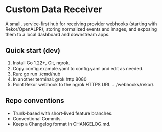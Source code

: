 ﻿# Custom Data Receiver

A small, service-first hub for receiving provider webhooks (starting with Rekor/OpenALPR), storing normalized events and images, and exposing them to a local dashboard and downstream apps.

## Quick start (dev)
1. Install Go 1.22+, Git, ngrok.
2. Copy config.example.yaml to config.yaml and edit as needed.
3. Run: go run ./cmd/hub
4. In another terminal: 
grok http 8080
5. Point Rekor webhook to the ngrok HTTPS URL + /webhooks/rekor/<token>.

## Repo conventions
- Trunk-based with short-lived feature branches.
- Conventional Commits.
- Keep a Changelog format in CHANGELOG.md.